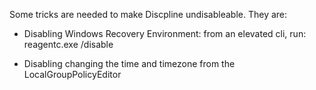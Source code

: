 Some tricks are needed to make Discpline undisableable. They are:

- Disabling Windows Recovery Environment: from an elevated cli, run:
  reagentc.exe /disable

- Disabling changing the time and timezone from the LocalGroupPolicyEditor